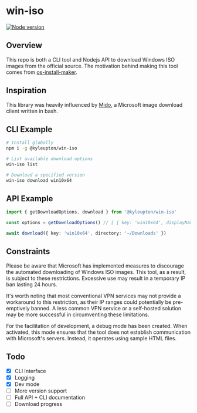 # win-iso

[![Node version](https://img.shields.io/npm/v/@kyleupton/glob-copy.svg?style=flat)](https://www.npmjs.com/package/@kyleupton/win-iso)

## Overview

This repo is both a CLI tool and Nodejs API to download Windows ISO images from the official source. The motivation behind making this tool comes from [os-install-maker](https://github.com/kyleaupton/os-install-maker).

## Inspiration

This library was heavily influenced by [Mido](https://github.com/ElliotKillick/Mido), a Microsoft image download client written in bash.

## CLI Example

```bash
# Install globally
npm i -g @kyleupton/win-iso

# List available download options
win-iso list

# Download a specified version
win-iso download win10x64
```

## API Example

```typescript
import { getDownloadOptions, download } from '@kyleupton/win-iso'

const options = getDownloadOptions() // [ { key: 'win10x64', displayName: 'Windows 10 (64-bit)' }... ]

await download({ key: 'win10x64', directory: '~/Downloads' })
```

## Constraints

Please be aware that Microsoft has implemented measures to discourage the automated downloading of Windows ISO images. This tool, as a result, is subject to these restrictions. Excessive use may result in a temporary IP ban lasting 24 hours.

It's worth noting that most conventional VPN services may not provide a workaround to this restriction, as their IP ranges could potentially be pre-emptively banned. A less common VPN service or a self-hosted solution may be more successful in circumventing these limitations.

For the facilitation of development, a debug mode has been created. When activated, this mode ensures that the tool does not establish communication with Microsoft's servers. Instead, it operates using sample HTML files.

## Todo

- [x] CLI Interface
- [x] Logging
- [x] Dev mode
- [ ] More version support
- [ ] Full API + CLI documentation
- [ ] Download progress
